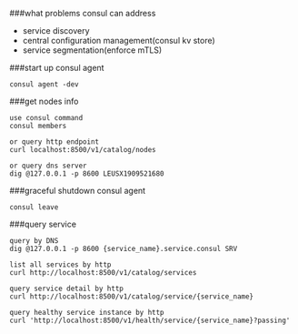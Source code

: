 ###what problems consul can address
- service discovery
- central configuration management(consul kv store)
- service segmentation(enforce mTLS)

###start up consul agent
```
consul agent -dev
```

###get nodes info
```
use consul command
consul members  

or query http endpoint
curl localhost:8500/v1/catalog/nodes

or query dns server
dig @127.0.0.1 -p 8600 LEUSX1909521680
```

###graceful shutdown consul agent
```
consul leave
```

###query service
```
query by DNS
dig @127.0.0.1 -p 8600 {service_name}.service.consul SRV

list all services by http
curl http://localhost:8500/v1/catalog/services

query service detail by http
curl http://localhost:8500/v1/catalog/service/{service_name}

query healthy service instance by http 
curl 'http://localhost:8500/v1/health/service/{service_name}?passing'

```
